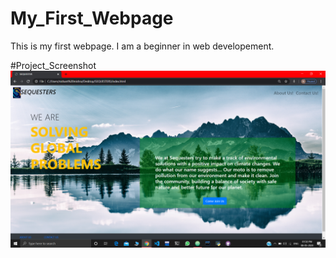 # My_First_Webpage
This is my first webpage. I am a beginner in web developement. 

#Project_Screenshot
![](project-ss.png)
